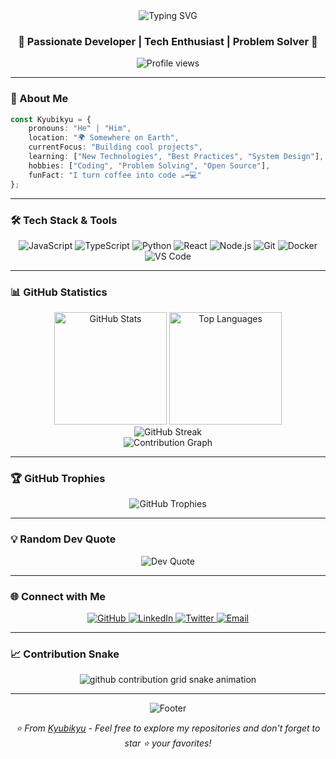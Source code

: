 <div align="center">
  <img src="https://readme-typing-svg.herokuapp.com?font=Fira+Code&size=32&duration=2800&pause=2000&color=A9FEF7&center=true&vCenter=true&width=940&lines=Hey+there!+I'm+Kyubikyu+%F0%9F%91%8B;Welcome+to+my+GitHub+Profile!+%F0%9F%9A%80;Let's+build+something+amazing+together!+%E2%9C%A8" alt="Typing SVG" />
</div>

<h3 align="center">🌟 Passionate Developer | Tech Enthusiast | Problem Solver 🌟</h3>

<p align="center">
  <img src="https://komarev.com/ghpvc/?username=Kyubikyu&label=Profile%20Views&color=blueviolet&style=for-the-badge" alt="Profile views" />
</p>

---

### 🚀 About Me

```typescript
const Kyubikyu = {
    pronouns: "He" | "Him",
    location: "🌍 Somewhere on Earth",
    currentFocus: "Building cool projects",
    learning: ["New Technologies", "Best Practices", "System Design"],
    hobbies: ["Coding", "Problem Solving", "Open Source"],
    funFact: "I turn coffee into code ☕️➡️💻"
};
```

---

### 🛠️ Tech Stack & Tools

<p align="center">
  <img src="https://img.shields.io/badge/JavaScript-F7DF1E?style=for-the-badge&logo=javascript&logoColor=black" alt="JavaScript" />
  <img src="https://img.shields.io/badge/TypeScript-007ACC?style=for-the-badge&logo=typescript&logoColor=white" alt="TypeScript" />
  <img src="https://img.shields.io/badge/Python-3776AB?style=for-the-badge&logo=python&logoColor=white" alt="Python" />
  <img src="https://img.shields.io/badge/React-20232A?style=for-the-badge&logo=react&logoColor=61DAFB" alt="React" />
  <img src="https://img.shields.io/badge/Node.js-43853D?style=for-the-badge&logo=node.js&logoColor=white" alt="Node.js" />
  <img src="https://img.shields.io/badge/Git-F05032?style=for-the-badge&logo=git&logoColor=white" alt="Git" />
  <img src="https://img.shields.io/badge/Docker-2496ED?style=for-the-badge&logo=docker&logoColor=white" alt="Docker" />
  <img src="https://img.shields.io/badge/VS_Code-007ACC?style=for-the-badge&logo=visual-studio-code&logoColor=white" alt="VS Code" />
</p>

---

### 📊 GitHub Statistics

<div align="center">
  <img height="180em" src="https://github-readme-stats.vercel.app/api?username=Kyubikyu&show_icons=true&theme=tokyonight&include_all_commits=true&count_private=true&hide_border=true&bg_color=0d1117" alt="GitHub Stats" />
  <img height="180em" src="https://github-readme-stats.vercel.app/api/top-langs/?username=Kyubikyu&layout=compact&theme=tokyonight&hide_border=true&bg_color=0d1117" alt="Top Languages" />
</div>

<div align="center">
  <img src="https://github-readme-streak-stats.herokuapp.com/?user=Kyubikyu&theme=tokyonight&hide_border=true&background=0d1117" alt="GitHub Streak" />
</div>

<div align="center">
  <img src="https://github-readme-activity-graph.vercel.app/graph?username=Kyubikyu&theme=tokyo-night&hide_border=true&bg_color=0d1117" alt="Contribution Graph" />
</div>

---

### 🏆 GitHub Trophies

<div align="center">
  <img src="https://github-profile-trophy.vercel.app/?username=Kyubikyu&theme=tokyonight&no-frame=true&no-bg=true&row=1&column=7" alt="GitHub Trophies" />
</div>

---

### 💡 Random Dev Quote

<div align="center">
  <img src="https://quotes-github-readme.vercel.app/api?type=horizontal&theme=tokyonight" alt="Dev Quote" />
</div>

---

### 🌐 Connect with Me

<p align="center">
  <a href="https://github.com/Kyubikyu" target="_blank">
    <img src="https://img.shields.io/badge/GitHub-100000?style=for-the-badge&logo=github&logoColor=white" alt="GitHub" />
  </a>
  <a href="https://linkedin.com/in/kyubikyu" target="_blank">
    <img src="https://img.shields.io/badge/LinkedIn-0077B5?style=for-the-badge&logo=linkedin&logoColor=white" alt="LinkedIn" />
  </a>
  <a href="https://twitter.com/kyubikyu" target="_blank">
    <img src="https://img.shields.io/badge/Twitter-1DA1F2?style=for-the-badge&logo=twitter&logoColor=white" alt="Twitter" />
  </a>
  <a href="mailto:kyubikyu@example.com">
    <img src="https://img.shields.io/badge/Email-D14836?style=for-the-badge&logo=gmail&logoColor=white" alt="Email" />
  </a>
</p>

---

### 📈 Contribution Snake

<div align="center">
  <picture>
    <source media="(prefers-color-scheme: dark)" srcset="https://raw.githubusercontent.com/Kyubikyu/Kyubikyu/output/github-contribution-grid-snake-dark.svg">
    <source media="(prefers-color-scheme: light)" srcset="https://raw.githubusercontent.com/Kyubikyu/Kyubikyu/output/github-contribution-grid-snake.svg">
    <img alt="github contribution grid snake animation" src="https://raw.githubusercontent.com/Kyubikyu/Kyubikyu/output/github-contribution-grid-snake.svg">
  </picture>
</div>

---

<div align="center">
  <img src="https://capsule-render.vercel.app/api?type=waving&color=gradient&height=100&section=footer" alt="Footer" />
</div>

<p align="center">
  <i>⭐️ From <a href="https://github.com/Kyubikyu">Kyubikyu</a> - Feel free to explore my repositories and don't forget to star ⭐ your favorites!</i>
</p>

